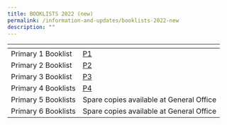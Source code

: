 ```yaml
---
title: BOOKLISTS 2022 (new)
permalink: /information-and-updates/booklists-2022-new
description: ""
---
```

<table>
<thead>
  <tr>
    <th></th>
    <th></th>
  </tr>
</thead>
<tbody>
  <tr>
    <td>Primary 1 Booklist</td>
    <td><a href="/files/INFORMATION%20AND%20UPDATES/Booklist_2022/2022%20P1%20Book%20List.pdf" target = "_blank">P1</a></td>
  </tr>
  <tr>
    <td>Primary 2 Booklist</td>
    <td><a href="/files/INFORMATION%20AND%20UPDATES/Booklist_2022/2022%20P2%20Book%20List.pdf" target = "_blank">P2</a><br></td>
  </tr>
  <tr>
    <td>Primary 3 Booklist</td>
    <td><a href="/files/INFORMATION%20AND%20UPDATES/Booklist_2022/2022%20P3%20Book%20List.pdf" target = "_blank">P3</a><br></td>
  </tr>
  <tr>
    <td>Primary 4 Booklists</td>
    <td><a href="/files/INFORMATION%20AND%20UPDATES/Booklist_2022/2022%20P4%20Book%20List.pdf" target = "_blank">P4</a><br></td>
  </tr>
  <tr>
    <td>Primary 5 Booklists</td>
    <td>Spare copies available at General Office</td>
  </tr>
  <tr>
    <td>Primary 6 Booklists</td>
    <td>Spare copies available at General Office</td>
  </tr>
</tbody>
</table>